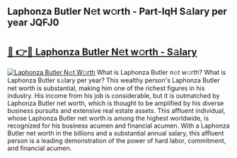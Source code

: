 ## Laphonza Butler N𝚎t w𝚘rth - Part-IqH S𝚊lary per year JQFJ0

# <h2><a href="http://gc18or5.nevu.top/?p=Laphonza+Butler">🔗 👉🔴 Laphonza Butler N𝚎t w𝚘rth - S𝚊lary</a></h2>

[![Laphonza Butler N𝚎t W𝚘rth](https://i.imgur.com/Oavwk0R.jpeg)](http://gc18or5.nevu.top/?p=Laphonza+Butler)
What is Laphonza Butler n𝚎t w𝚘rth? What is Laphonza Butler s𝚊lary per year?
This wealthy person's Laphonza Butler net worth is substantial, making him one of the richest figures in his industry. His income from his job is considerable, but it is outmatched by Laphonza Butler net worth, which is thought to be amplified by his diverse business pursuits and extensive real estate assets. This affluent individual, whose Laphonza Butler net worth is among the highest worldwide, is recognized for his business acumen and financial acumen. With a Laphonza Butler net worth in the billions and a substantial annual salary, this affluent person is a leading demonstration of the power of hard labor, commitment, and financial acumen.

